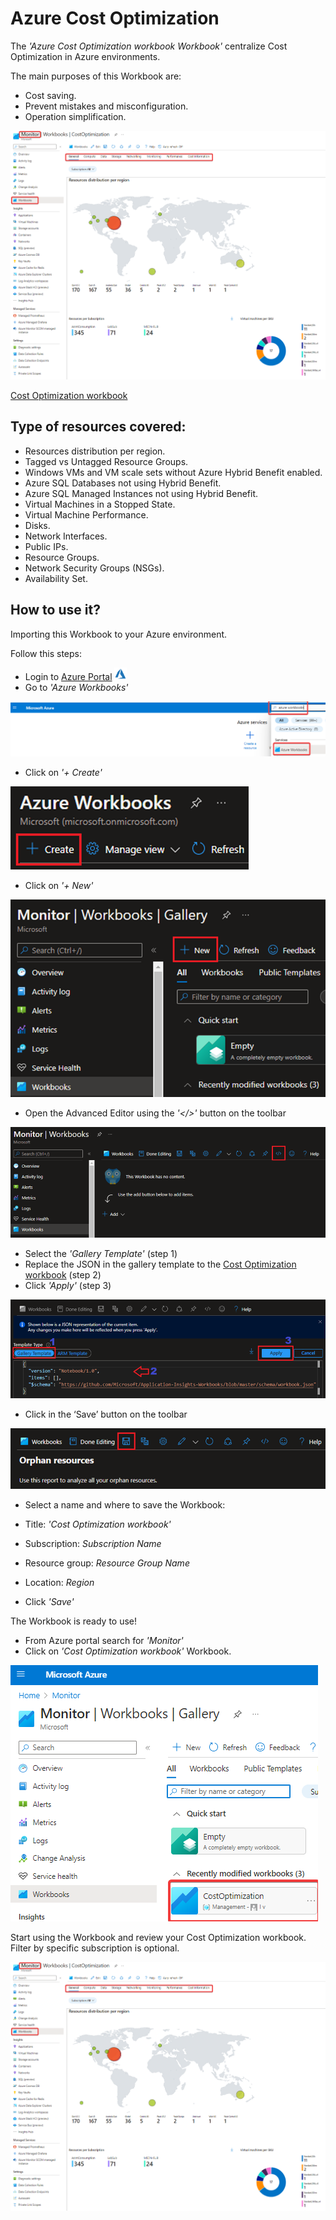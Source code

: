 # Azure Cost Optimization

The _'Azure Cost Optimization workbook Workbook'_ centralize Cost Optimization in Azure environments.

The main purposes of this Workbook are:
* Cost saving.
* Prevent mistakes and misconfiguration.
* Operation simplification.

![image](../../docs/images/costOptimizationWorkbook/CostOptimizationWorkbook.png)

[Cost Optimization workbook](./CostOptimization.workbook)

## Type of resources covered:

* Resources distribution per region.
* Tagged vs Untagged Resource Groups.
* Windows VMs and VM scale sets without Azure Hybrid Benefit enabled.
* Azure SQL Databases not using Hybrid Benefit.
* Azure SQL Managed Instances not using Hybrid Benefit.
* Virtual Machines in a Stopped State.
* Virtual Machine Performance.
* Disks.
* Network Interfaces.
* Public IPs.
* Resource Groups.
* Network Security Groups (NSGs).
* Availability Set.

## How to use it?

Importing this Workbook to your Azure environment.

Follow this steps:

* Login to [Azure Portal](https://portal.azure.com/) <img src="../../docs/icons/azure.png" width="20" height="20">
* Go to _'Azure Workbooks'_

![Cost optimization workbook 1](../../docs/images/costOptimizationWorkbook/costoptworkbook1.png)

* Click on _'+ Create'_

![Create monitoring workbook](../../docs/images/costOptimizationWorkbook/createworkbook.png)

* Click on _'+ New'_

![New monitoring workbook](../../docs/images/costOptimizationWorkbook/newworkbook.png)

* Open the Advanced Editor using the _'</>'_ button on the toolbar

![Edit monitoring workbook](../../docs/images/costOptimizationWorkbook/editworkbook.png)

* Select the _'Gallery Template'_ (step 1)
* Replace the JSON in the gallery template to the [Cost Optimization workbook](./CostOptimization.workbook) (step 2)
* Click _'Apply'_ (step 3)

![Apply monitoring workbook](../../docs/images/costOptimizationWorkbook/applyworkbook.png)

* Click in the ‘Save’ button on the toolbar

![Save monitoring workbook](../../docs/images/costOptimizationWorkbook/saveworkbook.png)

* Select a name and where to save the Workbook:

* Title: _'Cost Optimization workbook'_
* Subscription: _Subscription Name_
* Resource group: _Resource Group Name_
* Location: _Region_
* Click _'Save'_
  
The Workbook is ready to use!

* From Azure portal search for _'Monitor'_
* Click on _'Cost Optimization workbook'_ Workbook.

![Monitoring workbook](../../docs/images/costOptimizationWorkbook/monitorworkbook.png)

Start using the Workbook and review your Cost Optimization workbook.
Filter by specific subscription is optional.

![Cost optimization workbook](../../docs/images/costOptimizationWorkbook/CostOptimizationWorkbook.png)
